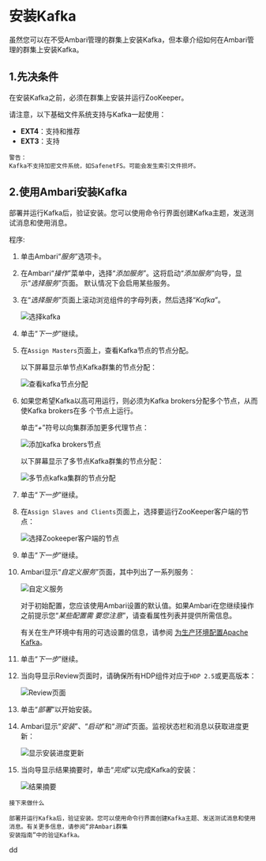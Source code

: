 安装Kafka
================================================================================
虽然您可以在不受Ambari管理的群集上安装Kafka，但本章介绍如何在Ambari管理的群集上安装Kafka。

## 1.先决条件
在安装Kafka之前，必须在群集上安装并运行ZooKeeper。

请注意，以下基础文件系统支持与Kafka一起使用：
+ **EXT4**：支持和推荐
+ **EXT3**：支持
```
警告：
Kafka不支持加密文件系统，如SafenetFS。可能会发生索引文件损坏。
```

## 2.使用Ambari安装Kafka
部署并运行Kafka后，验证安装。您可以使用命令行界面创建Kafka主题，发送测试消息和使用消息。

程序:
1. 单击Ambari“*服务*”选项卡。
2. 在Ambari“*操作*”菜单中，选择“*添加服务*”。这将启动“*添加服务*”向导，显示“*选择服务*”页面。
默认情况下会启用某些服务。
3. 在“*选择服务*”页面上滚动浏览组件的字母列表，然后选择“*Kafka*”。

    ![选择kafka](img/1.png)

4. 单击“*下一步*”继续。
5. 在`Assign Masters`页面上，查看Kafka节点的节点分配。

    以下屏幕显示单节点Kafka群集的节点分配：

    ![查看kafka节点分配](img/2.png)

6. 如果您希望Kafka以高可用运行，则必须为Kafka brokers分配多个节点，从而使Kafka brokers在多
个节点上运行。

    单击“*+*”符号以向集群添加更多代理节点：

    ![添加kafka brokers节点](img/3.png)

    以下屏幕显示了多节点Kafka群集的节点分配：

    ![多节点kafka集群的节点分配](img/4.png)

7. 单击“*下一步*”继续。
8. 在`Assign Slaves and Clients`页面上，选择要运行ZooKeeper客户端的节点：

    ![选择Zookeeper客户端的节点](img/5.png)

9. 单击“*下一步*”继续。
10. Ambari显示“*自定义服务*”页面，其中列出了一系列服务：

    ![自定义服务](img/6.png)

    对于初始配置，您应该使用Ambari设置的默认值。如果Ambari在您继续操作之前提示您“*某些配置需
    要您注意*”，请查看属性列表并提供所需信息。

    有关在生产环境中有用的可选设置的信息，请参阅 [为生产环境配置Apache Kafka](https://docs.hortonworks.com/HDPDocuments/HDP3/HDP-3.1.0/installing-configuring-kafka/content/configuring_kafka_for_a_production_environment.html)。
11. 单击“*下一步*”继续。
12. 当向导显示Review页面时，请确保所有HDP组件对应于`HDP 2.5`或更高版本：

    ![Review页面](img/7.png)

13. 单击“*部署*”以开始安装。
14. Ambari显示“*安装*”、“*启动*”和“*测试*”页面。监视状态栏和消息以获取进度更新：

    ![显示安装进度更新](img/8.png)

15. 当向导显示结果摘要时，单击“*完成*”以完成Kafka的安装：

    ![结果摘要](img/9.png)

```
接下来做什么

部署并运行Kafka后，验证安装。您可以使用命令行界面创建Kafka主题、发送测试消息和使用消息。有关更多信息，请参阅“非Ambari群集
安装指南”中的验证Kafka。
```

























dd
